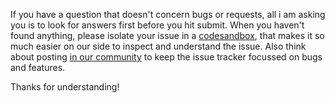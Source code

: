 If you have a question that doesn't concern bugs or requests, all i am asking you is to look for answers first before you hit submit. When you haven't found anything, please isolate your issue in a [codesandbox](https://codesandbox.io/), that makes it so much easier on our side to inspect and understand the issue. Also think about posting [in our community](https://spectrum.chat/react-spring) to keep the issue tracker focussed on bugs and features.

Thanks for understanding!
